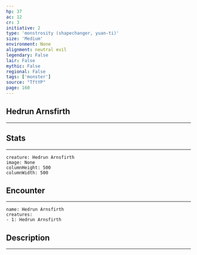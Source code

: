 ```yaml
---
hp: 37
ac: 12
cr: 3
initiative: 2
type: 'monstrosity (shapechanger, yuan-ti)'    
size: 'Medium'
environment: None
alignment: neutral evil
legendary: False
lair: False
mythic: False
regional: False
tags: ['monster']
source: "TftYP"
page: 160
---
```


## Hedrun Arnsfirth
---



## Stats
---

```statblock
creature: Hedrun Arnsfirth
image: None
columnHeight: 500
columnWidth: 500
```

## Encounter
---

```encounter-table
name: Hedrun Arnsfirth
creatures:
- 1: Hedrun Arnsfirth
```

## Description
---




